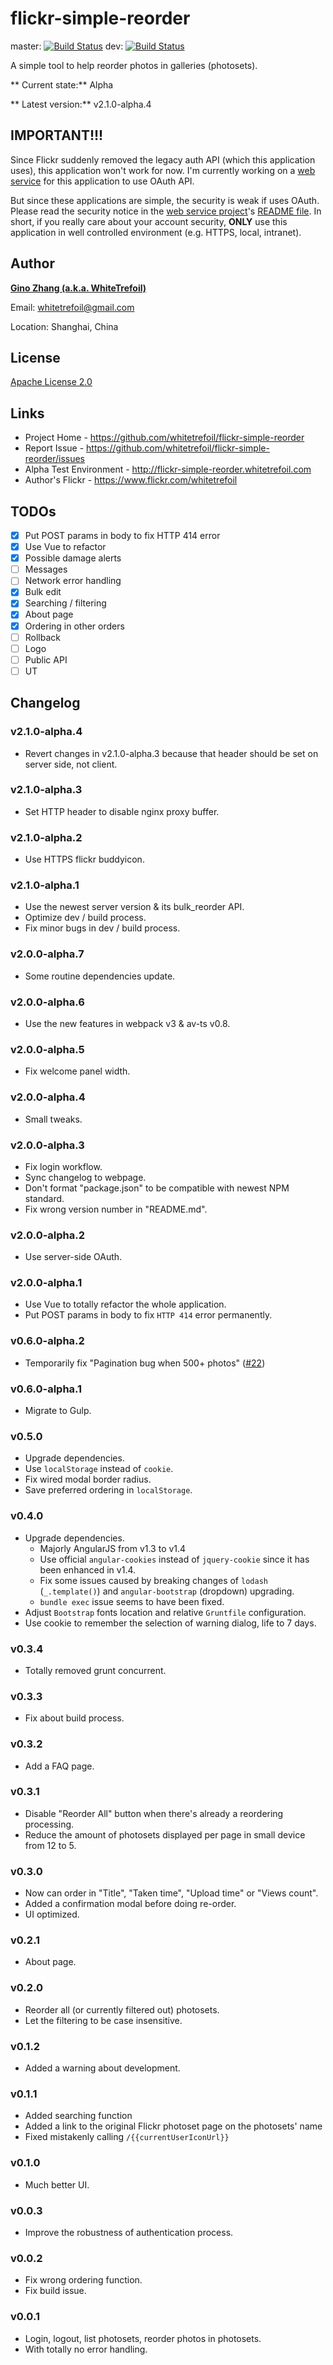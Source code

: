 flickr-simple-reorder
=====================

master: [![Build Status](https://travis-ci.org/whitetrefoil/flickr-simple-reorder.svg?branch=master)](https://travis-ci.org/whitetrefoil/flickr-simple-reorder) dev: [![Build Status](https://travis-ci.org/whitetrefoil/flickr-simple-reorder.svg?branch=dev)](https://travis-ci.org/whitetrefoil/flickr-simple-reorder)

A simple tool to help reorder photos in galleries (photosets).

** Current state:** Alpha

** Latest version:** v2.1.0-alpha.4

IMPORTANT!!!
------------

Since Flickr suddenly removed the legacy auth API (which this application uses), this application won't work for now.  I'm currently working on a [web service](https://github.com/whitetrefoil/flickr-simple-reorder-server) for this application to use OAuth API.

But since these applications are simple, the security is weak if uses OAuth.  Please read the security notice in the [web service project](https://github.com/whitetrefoil/flickr-simple-reorder-server)'s [README file](https://github.com/whitetrefoil/flickr-simple-reorder-server/blob/master/README.md).  In short, if you really care about your account security, **ONLY** use this application in well controlled environment (e.g. HTTPS, local, intranet).

Author
------

[**Gino Zhang (a.k.a. WhiteTrefoil)**](http://en.gravatar.com/whitetrefoil)

Email: whitetrefoil@gmail.com

Location: Shanghai, China

License
-------

[Apache License 2.0](https://github.com/whitetrefoil/flickr-simple-reorder/blob/master/LICENSE)

Links
-----

* Project Home - https://github.com/whitetrefoil/flickr-simple-reorder
* Report Issue - https://github.com/whitetrefoil/flickr-simple-reorder/issues
* Alpha Test Environment - http://flickr-simple-reorder.whitetrefoil.com
* Author's Flickr - https://www.flickr.com/whitetrefoil

TODOs
-----

* [x] Put POST params in body to fix HTTP 414 error
* [x] Use Vue to refactor
* [x] Possible damage alerts
* [ ] Messages
* [ ] Network error handling
* [x] Bulk edit
* [x] Searching / filtering
* [x] About page
* [x] Ordering in other orders
* [ ] Rollback
* [ ] Logo
* [ ] Public API
* [ ] UT

Changelog
---------

### v2.1.0-alpha.4

* Revert changes in v2.1.0-alpha.3 because that header should be set on server side, not client.

### v2.1.0-alpha.3

* Set HTTP header to disable nginx proxy buffer.

### v2.1.0-alpha.2

* Use HTTPS flickr buddyicon.

### v2.1.0-alpha.1

* Use the newest server version & its bulk_reorder API.
* Optimize dev / build process.
* Fix minor bugs in dev / build process.

### v2.0.0-alpha.7

* Some routine dependencies update.

### v2.0.0-alpha.6

* Use the new features in webpack v3 & av-ts v0.8.

### v2.0.0-alpha.5

* Fix welcome panel width.

### v2.0.0-alpha.4

* Small tweaks.

### v2.0.0-alpha.3

* Fix login workflow.
* Sync changelog to webpage.
* Don't format "package.json" to be compatible with newest NPM standard.
* Fix wrong version number in "README.md".

### v2.0.0-alpha.2

* Use server-side OAuth.

### v2.0.0-alpha.1

* Use Vue to totally refactor the whole application.
* Put POST params in body to fix `HTTP 414` error permanently.

### v0.6.0-alpha.2

* Temporarily fix "Pagination bug when 500+ photos" ([#22](https://github.com/whitetrefoil/flickr-simple-reorder/issues/22))

### v0.6.0-alpha.1

* Migrate to Gulp.

### v0.5.0

* Upgrade dependencies.
* Use `localStorage` instead of `cookie`.
* Fix wired modal border radius.
* Save preferred ordering in `localStorage`.

### v0.4.0

* Upgrade dependencies.
    * Majorly AngularJS from v1.3 to v1.4
    * Use official `angular-cookies` instead of `jquery-cookie` since it has been enhanced in v1.4.
    * Fix some issues caused by breaking changes of `lodash` (`_.template()`) and `angular-bootstrap` (dropdown) upgrading.
    * `bundle exec` issue seems to have been fixed.
* Adjust `Bootstrap` fonts location and relative `Gruntfile` configuration.
* Use cookie to remember the selection of warning dialog, life to 7 days.

### v0.3.4
* Totally removed grunt concurrent.

### v0.3.3
* Fix about build process.

### v0.3.2
* Add a FAQ page.

### v0.3.1
* Disable "Reorder All" button when there's already a reordering processing.
* Reduce the amount of photosets displayed per page in small device from 12 to 5.

### v0.3.0
* Now can order in "Title", "Taken time", "Upload time" or "Views count".
* Added a confirmation modal before doing re-order.
* UI optimized.

### v0.2.1

* About page.

### v0.2.0

* Reorder all (or currently filtered out) photosets.
* Let the filtering to be case insensitive.

### v0.1.2

* Added a warning about development.

### v0.1.1

* Added searching function
* Added a link to the original Flickr photoset page on the photosets' name
* Fixed mistakenly calling `/{{currentUserIconUrl}}`

### v0.1.0

* Much better UI.

### v0.0.3

* Improve the robustness of authentication process.

### v0.0.2

* Fix wrong ordering function.
* Fix build issue.

### v0.0.1

* Login, logout, list photosets, reorder photos in photosets.
* With totally no error handling.
